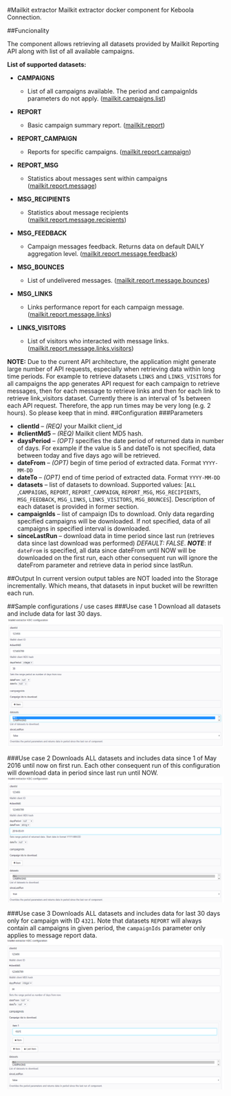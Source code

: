 #Mailkit extractor
Mailkit extractor docker component for Keboola Connection.

##Funcionality

The component allows retrieving all datasets provided by Mailkit Reporting API along with list of all available campaigns. 

**List of supported datasets:**

- **CAMPAIGNS**
    - List of all campaigns available. The period and campaignIds parameters do not apply.
      ([mailkit.campaigns.list](https://www.mailkit.eu/cz/napoveda-pomoc/dokumentace/api/sprava-kampani/mailkitcampaignslist/))

- **REPORT**
    - Basic campaign summary report.
      ([mailkit.report](https://www.mailkit.eu/cz/napoveda-pomoc/dokumentace/api/statistiky/mailkitreport/))
- **REPORT_CAMPAIGN**
    - Reports for specific campaigns.
     ([mailkit.report.campaign](https://www.mailkit.eu/cz/napoveda-pomoc/dokumentace/api/statistiky/mailkitreportcampaign/))

- **REPORT_MSG**
    - Statistics about messages sent within campaigns
    ([mailkit.report.message](https://www.mailkit.eu/cz/napoveda-pomoc/dokumentace/api/statistiky/mailkitreportmessage/))

- **MSG_RECIPIENTS**
    - Statistics about message recipients
    ([mailkit.report.message.recipients](https://www.mailkit.eu/cz/napoveda-pomoc/dokumentace/api/statistiky/mailkitreportmessagerecipients/))

- **MSG_FEEDBACK**
    - Campaign messages feedback. Returns data on default DAILY aggregation level. ([mailkit.report.message.feedback](https://www.mailkit.eu/cz/napoveda-pomoc/dokumentace/api/statistiky/mailkitreportmessagefeedback/))

- **MSG_BOUNCES**
    - List of undelivered messages.
    ([mailkit.report.message.bounces](https://www.mailkit.eu/cz/napoveda-pomoc/dokumentace/api/statistiky/mailkitreportmessagebounces/))

- **MSG_LINKS**
    - Links performance report for each campaign message. 
    ([mailkit.report.message.links](https://www.mailkit.eu/cz/napoveda-pomoc/dokumentace/api/statistiky/mailkitreportmessagelinks/))

- **LINKS_VISITORS**
    - List of visitors who interacted with message links.
      ([mailkit.report.message.links.visitors](https://www.mailkit.eu/cz/napoveda-pomoc/dokumentace/api/statistiky/mailkitreportmessagelinksvisitors/))

**NOTE:** Due to the current API architecture, the application might generate large number of API requests, especially when retrieving data within long time periods. For example to retrieve datasets `LINKS` and `LINKS_VISITORS` for all campaigns the app generates API request for each campaign to retrieve messages, then for each message to retrieve links and then for each link to retrieve link_visitors dataset. Currently there is an interval of 1s between each API request. Therefore, the app run times may be very long (e.g. 2 hours). So please keep that in mind. 
##Configuration
###Parameters
- **clientId** – *(REQ)* your Mailkit client_id
- **#clientMd5** – *(REQ)* Mailkit client MD5
     hash.
- **daysPeriod** – *(OPT)* specifies the date
     period of returned data in number of days. For example if the value is 5
     and dateTo is not specified, data between today and five days ago will be
     retrieved. 
- **dateFrom** – *(OPT)* begin of time period
     of extracted data. Format `YYYY-MM-DD`
- **dateTo** – *(OPT)* end of time period of
     extracted data. Format `YYYY-MM-DD`
- **datasets** – list of datasets to download. Supported values:    [`ALL` ,`CAMPAIGNS`, `REPORT`, `REPORT_CAMPAIGN`, `REPORT_MSG`, `MSG_RECIPIENTS`, `MSG_FEEDBACK`, `MSG_LINKS`, `LINKS_VISITORS`,         `MSG_BOUNCES`]. Description of each dataset is provided in former section.
- **campaignIds** – list of campaign IDs to download. Only data regarding specified campaigns will be downloaded. If not specified, data of all campaigns in specified interval is downloaded. 
- **sinceLastRun** – download data in time period since last run (retrieves data since last download was performed) *DEFAULT: FALSE*. ***NOTE***: If `dateFrom` is specified, all data since dateFrom until NOW
     will be downloaded on the first run, each other consequent run will ignore the dateFrom parameter and retrieve data in period since lastRun.

##Output
In current version output tables are NOT loaded into the Storage incrementally. Which means, that datasets in input bucket will be rewritten each run.

 

##Sample configurations / use cases
###Use case 1
Download all datasets and include data for last 30 days. 
![](https://raw.githubusercontent.com/davidesner/keboola-mailkit-ex/master/img/use_case1.png)

###Use case 2
Downloads ALL datasets and includes data since 1 of May 2016 until now on first run. Each other consequent run of this configuration will download data in period since last run until NOW.
![](https://raw.githubusercontent.com/davidesner/keboola-mailkit-ex/master/img/use_case2.png)

###Use case 3
Downloads ALL datasets and includes data for last 30 days only for campaign with ID `4321`. 
Note that datasets `REPORT` will always contain all campaigns in given period, the `campaignIds` parameter only applies to message report data.
![](https://raw.githubusercontent.com/davidesner/keboola-mailkit-ex/master/img/use_case3.png)
